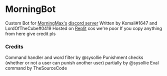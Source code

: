 # MorningBot
Custom Bot for [MorningMax's](https://twitch.tv/morningmax27) [discord server](https://discord.gg/5qTGguZ) 
Written by Komali#1647 and LordOfTheCube#0419
Hosted on [Replit](https://repl.it) cos we're poor
If you copy anything from here give credit pls

### Credits

Command handler and word filter by @sysollie
Punishment checks (whether or not a user can punish another user) partially by @sysollie
Eval command by TheSourceCode
